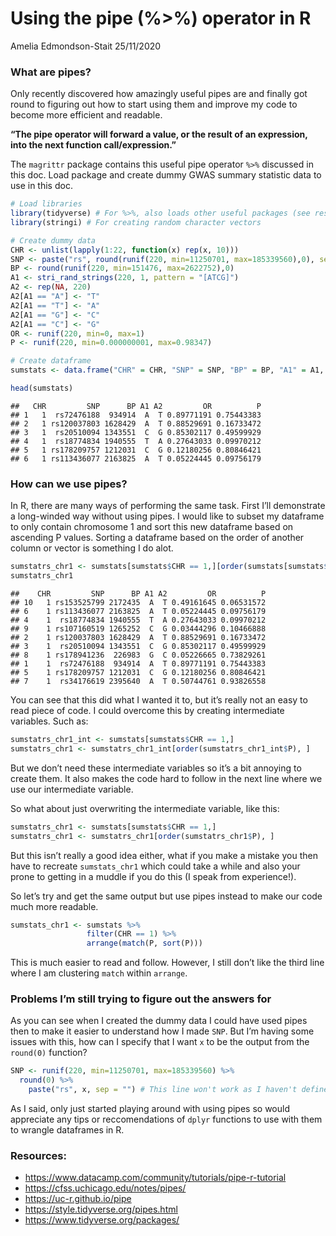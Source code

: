 Using the pipe (%\>%) operator in R
================
Amelia Edmondson-Stait
25/11/2020

### What are pipes?

Only recently discovered how amazingly useful pipes are and finally got
round to figuring out how to start using them and improve my code to
become more efficient and readable.

**“The pipe operator will forward a value, or the result of an
expression, into the next function call/expression.”**

The `magrittr` package contains this useful pipe operator `%>%`
discussed in this doc. Load package and create dummy GWAS summary
statistic data to use in this doc.

``` r
# Load libraries
library(tidyverse) # For %>%, also loads other useful packages (see resources links at end of this doc).
library(stringi) # For creating random character vectors
```

``` r
# Create dummy data
CHR <- unlist(lapply(1:22, function(x) rep(x, 10)))
SNP <- paste("rs", round(runif(220, min=11250701, max=185339560),0), sep = "")
BP <- round(runif(220, min=151476, max=2622752),0)
A1 <- stri_rand_strings(220, 1, pattern = "[ATCG]")
A2 <- rep(NA, 220)
A2[A1 == "A"] <- "T"
A2[A1 == "T"] <- "A"
A2[A1 == "G"] <- "C"
A2[A1 == "C"] <- "G"
OR <- runif(220, min=0, max=1)
P <- runif(220, min=0.000000001, max=0.98347)

# Create dataframe
sumstats <- data.frame("CHR" = CHR, "SNP" = SNP, "BP" = BP, "A1" = A1, "A2" = A2, "OR" = OR, "P" = P)

head(sumstats)
```

    ##   CHR         SNP      BP A1 A2         OR          P
    ## 1   1  rs72476188  934914  A  T 0.89771191 0.75443383
    ## 2   1 rs120037803 1628429  A  T 0.88529691 0.16733472
    ## 3   1  rs20510094 1343551  C  G 0.85302117 0.49599929
    ## 4   1  rs18774834 1940555  T  A 0.27643033 0.09970212
    ## 5   1 rs178209757 1212031  C  G 0.12180256 0.80846421
    ## 6   1 rs113436077 2163825  A  T 0.05224445 0.09756179

### How can we use pipes?

In R, there are many ways of performing the same task. First I’ll
demonstrate a long-winded way without using pipes. I would like to
subset my dataframe to only contain chromosome 1 and sort this new
dataframe based on ascending P values. Sorting a dataframe based on the
order of another column or vector is something I do alot.

``` r
sumstatrs_chr1 <- sumstats[sumstats$CHR == 1,][order(sumstats[sumstats$CHR == 1,]$P), ]
sumstatrs_chr1
```

    ##    CHR         SNP      BP A1 A2         OR          P
    ## 10   1 rs153525799 2172435  A  T 0.49161645 0.06531572
    ## 6    1 rs113436077 2163825  A  T 0.05224445 0.09756179
    ## 4    1  rs18774834 1940555  T  A 0.27643033 0.09970212
    ## 9    1 rs107160519 1265252  C  G 0.03444296 0.10466888
    ## 2    1 rs120037803 1628429  A  T 0.88529691 0.16733472
    ## 3    1  rs20510094 1343551  C  G 0.85302117 0.49599929
    ## 8    1 rs178941236  226983  G  C 0.05226665 0.73829261
    ## 1    1  rs72476188  934914  A  T 0.89771191 0.75443383
    ## 5    1 rs178209757 1212031  C  G 0.12180256 0.80846421
    ## 7    1  rs34176619 2395640  A  T 0.50744761 0.93826558

You can see that this did what I wanted it to, but it’s really not an
easy to read piece of code. I could overcome this by creating
intermediate variables. Such as:

``` r
sumstatrs_chr1_int <- sumstats[sumstats$CHR == 1,]
sumstatrs_chr1 <- sumstatrs_chr1_int[order(sumstatrs_chr1_int$P), ]
```

But we don’t need these intermediate variables so it’s a bit annoying to
create them. It also makes the code hard to follow in the next line
where we use our intermediate variable.

So what about just overwriting the intermediate variable, like this:

``` r
sumstatrs_chr1 <- sumstats[sumstats$CHR == 1,]
sumstatrs_chr1 <- sumstatrs_chr1[order(sumstatrs_chr1$P), ]
```

But this isn’t really a good idea either, what if you make a mistake you
then have to recreate `sumstats_chr1` which could take a while and also
your prone to getting in a muddle if you do this (I speak from
experience\!).

So let’s try and get the same output but use pipes instead to make our
code much more readable.

``` r
sumstats_chr1 <- sumstats %>%
                 filter(CHR == 1) %>%
                 arrange(match(P, sort(P)))
```

This is much easier to read and follow. However, I still don’t like the
third line where I am clustering `match` within `arrange`.

### Problems I’m still trying to figure out the answers for

As you can see when I created the dummy data I could have used pipes
then to make it easier to understand how I made `SNP`. But I’m having
some issues with this, how can I specify that I want `x` to be the
output from the `round(0)` function?

``` r
SNP <- runif(220, min=11250701, max=185339560) %>%
  round(0) %>%
    paste("rs", x, sep = "") # This line won't work as I haven't defined x.
```

As I said, only just started playing around with using pipes so would
appreciate any tips or reccomendations of `dplyr` functions to use with
them to wrangle dataframes in R.

### Resources:

  - <https://www.datacamp.com/community/tutorials/pipe-r-tutorial>
  - <https://cfss.uchicago.edu/notes/pipes/>
  - <https://uc-r.github.io/pipe>
  - <https://style.tidyverse.org/pipes.html>
  - <https://www.tidyverse.org/packages/>
